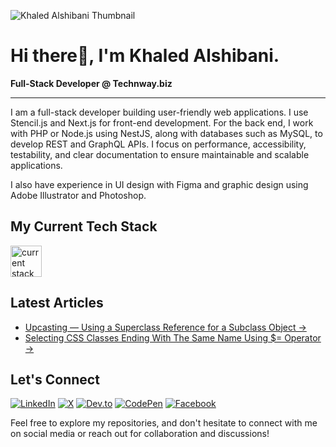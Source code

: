 ![Khaled Alshibani Thumbnail](https://iili.io/J1Xl46X.png)

# Hi there👋, I'm Khaled Alshibani.

**Full-Stack Developer @ Technway.biz**

---

I am a full-stack developer building user-friendly web applications. I use Stencil.js and Next.js for front-end development. For the back end, I work with PHP or Node.js using NestJS, along with databases such as MySQL, to develop REST and GraphQL APIs. I focus on performance, accessibility, testability, and clear documentation to ensure maintainable and scalable applications.

I also have experience in UI design with Figma and graphic design using Adobe Illustrator and Photoshop.

## My Current Tech Stack

<img src="https://iili.io/J1Xk2jt.png" alt="current stack" height="50" />

## Latest Articles

- [Upcasting — Using a Superclass Reference for a Subclass Object →](https://dev.to/khaledsalshibani/using-a-superclass-reference-for-a-subclass-object-22ga)
- [Selecting CSS Classes Ending With The Same Name Using $= Operator →](https://dev.to/khaledsalshibani/selecting-css-classes-ending-with-the-same-name-using-operator-2hji)
  
## Let's Connect

[![LinkedIn](https://custom-icon-badges.demolab.com/badge/Linkedin-0A66C2?logo=linkedin-white&logoColor=fff)](https://linkedin.com/in/khaledsAlshibani)
[![X](https://img.shields.io/badge/X-%23000000.svg?logo=X&logoColor=white)](https://twitter.com/khaleds_saif)
[![Dev.to](https://img.shields.io/badge/Dev.to-0A0A0A?logo=devdotto&logoColor=white)](https://dev.to/khaledsAlshibani)
[![CodePen](https://img.shields.io/badge/CodePen-white?&logo=codepen&logoColor=black)](https://codepen.io/khaledsAlshibani)
[![Facebook](https://img.shields.io/badge/Facebook-%231877F2.svg?logo=Facebook&logoColor=white)](https://facebook.com/khaledsAlshibani)

Feel free to explore my repositories, and don't hesitate to connect with me on social media or reach out for collaboration and discussions!
